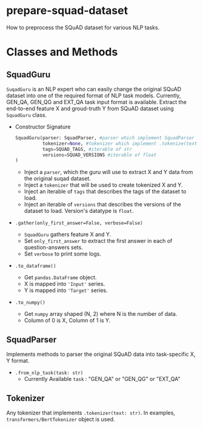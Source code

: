 # prepare-squad-dataset
How to preprocess the SQuAD dataset for various NLP tasks.

# Classes and Methods
## SquadGuru

`SuqadGuru` is an NLP expert who can easily change the original SQuAD dataset into one of the required format of NLP task models. Currently, GEN_QA, GEN_QG and EXT_QA task input format is available. Extract the end-to-end feature X and groud-truth Y from SQuAD dataset using `SquadGuru` class.

- Constructor Signature

  ```python
  SquadGuru(parser: SquadParser, #parser which implement SquadParser
            tokenizer=None, #tokenizer which implement .tokenize(text: str)
            tags=SQUAD_TAGS, #iterable of str
            versions=SQUAD_VERSIONS #iterable of float
  )
  ```

  - Inject a `parser`, which the guru will use to extract X and Y data from the original suqad dataset.
  - Inject a `tokenizer` that will be used to create tokenized X and Y.
  - Inject an iterable of `tags` that describes the tags of the dataset to load.
  - Inject an iterable of `versions` that describes the versions of the dataset to load. Version's datatype is `float`.

- `.gather(only_first_answer=False, verbose=False)`
  - `SquadGuru` gathers feature X and Y.
  - Set `only_first_answer` to extract the first answer in each of question-answers sets.
  - Set `verbose` to print some logs.
- `.to_dataframe()`
  - Get `pandas.DataFrame` object.
  - X is mapped into `'Input'` series.
  - Y is mapped into `'Target'` series.
- `.to_numpy()`
  - Get `numpy` array shaped (N, 2) where N is the number of data.
  - Column of 0 is X, Column of 1 is Y.

## SquadParser

Implements methods to parser the original SQuAD data into task-specific X, Y format.

- `.from_nlp_task(task: str)`
  - Currently Available `task` : "GEN_QA" or "GEN_QG" or "EXT_QA"

## Tokenizer

Any tokenizer that implements `.tokenizer(text: str)`. In examples, `transformers/BertTokenizer` object is used.
